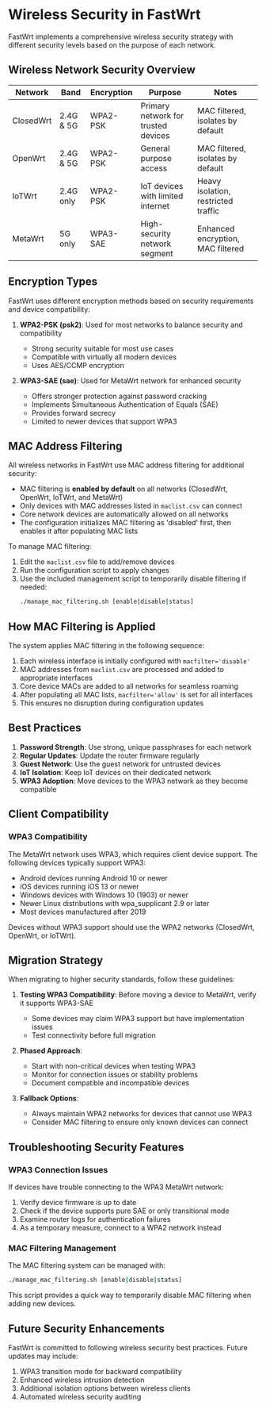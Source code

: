 # Wireless Security in FastWrt

FastWrt implements a comprehensive wireless security strategy with different security levels based on the purpose of each network.

## Wireless Network Security Overview

| Network    | Band      | Encryption | Purpose                         | Notes                           |
|------------|-----------|------------|--------------------------------|----------------------------------|
| ClosedWrt  | 2.4G & 5G | WPA2-PSK   | Primary network for trusted devices | MAC filtered, isolates by default |
| OpenWrt    | 2.4G & 5G | WPA2-PSK   | General purpose access         | MAC filtered, isolates by default |
| IoTWrt     | 2.4G only | WPA2-PSK   | IoT devices with limited internet | Heavy isolation, restricted traffic |
| MetaWrt    | 5G only   | WPA3-SAE   | High-security network segment  | Enhanced encryption, MAC filtered |

## Encryption Types

FastWrt uses different encryption methods based on security requirements and device compatibility:

1. **WPA2-PSK (psk2)**: Used for most networks to balance security and compatibility
   - Strong security suitable for most use cases
   - Compatible with virtually all modern devices
   - Uses AES/CCMP encryption

2. **WPA3-SAE (sae)**: Used for MetaWrt network for enhanced security
   - Offers stronger protection against password cracking
   - Implements Simultaneous Authentication of Equals (SAE)
   - Provides forward secrecy
   - Limited to newer devices that support WPA3

## MAC Address Filtering

All wireless networks in FastWrt use MAC address filtering for additional security:

- MAC filtering is **enabled by default** on all networks (ClosedWrt, OpenWrt, IoTWrt, and MetaWrt)
- Only devices with MAC addresses listed in `maclist.csv` can connect
- Core network devices are automatically allowed on all networks
- The configuration initializes MAC filtering as 'disabled' first, then enables it after populating MAC lists

To manage MAC filtering:
1. Edit the `maclist.csv` file to add/remove devices
2. Run the configuration script to apply changes
3. Use the included management script to temporarily disable filtering if needed:
   ```bash
   ./manage_mac_filtering.sh [enable|disable|status]
   ```

## How MAC Filtering is Applied

The system applies MAC filtering in the following sequence:

1. Each wireless interface is initially configured with `macfilter='disable'`
2. MAC addresses from `maclist.csv` are processed and added to appropriate interfaces
3. Core device MACs are added to all networks for seamless roaming
4. After populating all MAC lists, `macfilter='allow'` is set for all interfaces
5. This ensures no disruption during configuration updates

## Best Practices

1. **Password Strength**: Use strong, unique passphrases for each network
2. **Regular Updates**: Update the router firmware regularly
3. **Guest Network**: Use the guest network for untrusted devices
4. **IoT Isolation**: Keep IoT devices on their dedicated network
5. **WPA3 Adoption**: Move devices to the WPA3 network as they become compatible

## Client Compatibility

### WPA3 Compatibility

The MetaWrt network uses WPA3, which requires client device support. The following devices typically support WPA3:

- Android devices running Android 10 or newer
- iOS devices running iOS 13 or newer
- Windows devices with Windows 10 (1903) or newer
- Newer Linux distributions with wpa_supplicant 2.9 or later
- Most devices manufactured after 2019

Devices without WPA3 support should use the WPA2 networks (ClosedWrt, OpenWrt, or IoTWrt).

## Migration Strategy

When migrating to higher security standards, follow these guidelines:

1. **Testing WPA3 Compatibility**: Before moving a device to MetaWrt, verify it supports WPA3-SAE
   - Some devices may claim WPA3 support but have implementation issues
   - Test connectivity before full migration

2. **Phased Approach**:
   - Start with non-critical devices when testing WPA3
   - Monitor for connection issues or stability problems
   - Document compatible and incompatible devices

3. **Fallback Options**:
   - Always maintain WPA2 networks for devices that cannot use WPA3
   - Consider MAC filtering to ensure only known devices can connect

## Troubleshooting Security Features

### WPA3 Connection Issues

If devices have trouble connecting to the WPA3 MetaWrt network:

1. Verify device firmware is up to date
2. Check if the device supports pure SAE or only transitional mode
3. Examine router logs for authentication failures
4. As a temporary measure, connect to a WPA2 network instead

### MAC Filtering Management

The MAC filtering system can be managed with:

```bash
./manage_mac_filtering.sh [enable|disable|status]
```

This script provides a quick way to temporarily disable MAC filtering when adding new devices.

## Future Security Enhancements

FastWrt is committed to following wireless security best practices. Future updates may include:

1. WPA3 transition mode for backward compatibility
2. Enhanced wireless intrusion detection
3. Additional isolation options between wireless clients
4. Automated wireless security auditing
